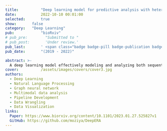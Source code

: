 ```yaml
---
title:          "Deep learning model for predictive analysis with heterogeneous datasets for drug-target interactions"
date:           2022-10-10 00:01:00
selected:       true
show:		false
category:	"Deep Learning"
pub:            "bioRxiv"
# pub_pre:        "Submitted to "
# pub_post:       'Under review.'
pub_last:       ' <span class="badge badge-pill badge-publication badge-success">Spotlight</span>'
pub_date:       "(2019 - 2022)"

abstract: >-
  A deep learning model effectively modeling and analyzing both sequential data and network data for high-accuracy drug-target interaction prediction. It increased the AUROC by 12% in challenging tasks and made predictions for ~29M drug-target pairs and identified 45K novel drug-protein interactions with high computational confidence.
cover:          /assets/images/covers/cover3.jpg
authors:
  - Deep Learning
  - Natural Language Processing
  - Graph neural network
  - Multimodal data analysis
  - Pipeline Development
  - Data Wrangling
  - Data Visualization
links:
  Paper: https://www.biorxiv.org/content/10.1101/2023.01.27.525827v1
  GitHub: https://github.com/moziya/DeepERA
---
```

